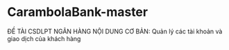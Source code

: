 # CarambolaBank-master
ĐỀ TÀI CSDLPT NGÂN HÀNG
NỘI DUNG CƠ BẢN: Quản lý các tài khoản và giao dịch của khách hàng 
